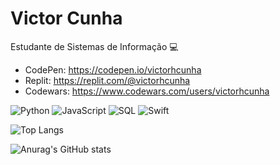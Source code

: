 # Victor Cunha

Estudante de Sistemas de Informação :computer:

- CodePen: https://codepen.io/victorhcunha
- Replit: https://replit.com/@victorhcunha
- Codewars: https://www.codewars.com/users/victorhcunha

![Python](https://img.shields.io/badge/-Python-000?&logo=Python)
![JavaScript](https://img.shields.io/badge/-JavaScript-000?&logo=JavaScript)
![SQL](https://img.shields.io/badge/-SQL-000?&logo=MySQL)
![Swift](https://img.shields.io/badge/-Swift-000?&logo=Swift)

![Top Langs](https://github-readme-stats.vercel.app/api/top-langs/?username=victorhcunha&theme=dark&layout=compact)

![Anurag's GitHub stats](https://github-readme-stats.vercel.app/api?username=victorhcunha&theme=dark&count_private=true)

